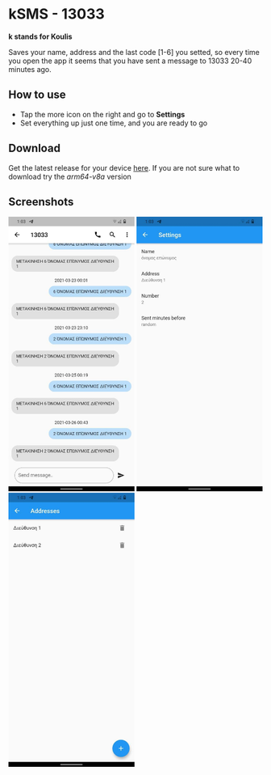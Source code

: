 # kSMS - 13033

**k stands for Koulis**

Saves your name, address and the last code [1-6] you setted, so every time you open the
app it seems that you have sent a message to 13033 20-40 minutes ago.

## How to use

- Tap the more icon on the right and go to **Settings**
- Set everything up just one time, and you are ready to go

## Download
Get the latest release for your device [here](https://github.com/johnstef99/kSMS/releases).
If you are not sure what to download try the _arm64-v8a_ version

## Screenshots
<img src="./screenshots/chat_view.jpg" width="250">
<img src="./screenshots/settings.jpg" width="250">
<img src="./screenshots/addresses.jpg" width="250">
